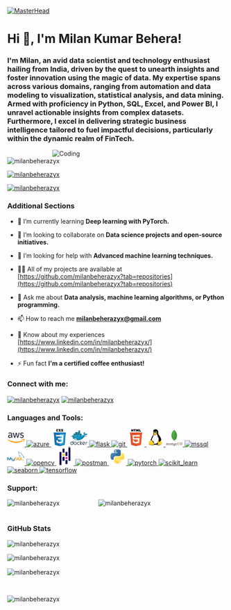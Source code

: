 [![MasterHead](https://camo.githubusercontent.com/f5a8ba4f28fe3ec8d5eb73dfa2303873b5d7122fb1ba08a5946e24d6c13e82c4/68747470733a2f2f6d656469612e6c6963646e2e636f6d2f646d732f696d6167652f4334443132415145536a37322d733567454b672f61727469636c652d636f7665725f696d6167652d736872696e6b5f3630305f323030302f302f313632363735333836373131303f653d3231343734383336343726763d6265746126743d4b6637594175775a74794347594c4e63682d4d676335654f432d376837754c5f646e424149677341465251)](https://www.linkedin.com/in/milanbeherazyx/)

<h1 align="left">Hi 👋, I'm Milan Kumar Behera!</h1>
<h3 align="left">I'm Milan, an avid data scientist and technology enthusiast hailing from India, driven by the quest to unearth insights and foster innovation using the magic of data. My expertise spans across various domains, ranging from automation and data modeling to visualization, statistical analysis, and data mining. Armed with proficiency in Python, SQL, Excel, and Power BI, I unravel actionable insights from complex datasets. Furthermore, I excel in delivering strategic business intelligence tailored to fuel impactful decisions, particularly within the dynamic realm of FinTech.</h3>

<img align="right" alt="Coding" width="400" src="https://i.pinimg.com/originals/4c/d6/ea/4cd6eaa599851725aa5a195d162fb20d.gif">

<p align="left"> <img src="https://komarev.com/ghpvc/?username=milanbeherazyx&label=Profile%20views&color=0e75b6&style=flat" alt="milanbeherazyx" /> </p>

<p align="left"> <a href="https://github.com/ryo-ma/github-profile-trophy"><img src="https://github-profile-trophy.vercel.app/?username=milanbeherazyx" alt="milanbeherazyx" /></a> </p>

<p align="left"> <a href="https://twitter.com/milanbeherazyx" target="blank"><img src="https://img.shields.io/twitter/follow/milanbeherazyx?logo=twitter&style=for-the-badge" alt="milanbeherazyx" /></a> </p>

<h3 align="left">Additional Sections</h3>

- 🌱 I’m currently learning **Deep learning with PyTorch.**

- 👯 I’m looking to collaborate on **Data science projects and open-source initiatives.**

- 🤝 I’m looking for help with **Advanced machine learning techniques.**

- 👨‍💻 All of my projects are available at [https://github.com/milanbeherazyx?tab=repositories](https://github.com/milanbeherazyx?tab=repositories)

- 💬 Ask me about **Data analysis, machine learning algorithms, or Python programming.**

- 📫 How to reach me **milanbeherazyx@gmail.com**

- 📄 Know about my experiences [https://www.linkedin.com/in/milanbeherazyx/](https://www.linkedin.com/in/milanbeherazyx/)

- ⚡ Fun fact **I'm a certified coffee enthusiast!**

<h3 align="left">Connect with me:</h3>
<p align="left">
<a href="https://twitter.com/milanbeherazyx" target="blank"><img align="center" src="https://raw.githubusercontent.com/rahuldkjain/github-profile-readme-generator/master/src/images/icons/Social/twitter.svg" alt="milanbeherazyx" height="30" width="40" /></a>
<a href="https://linkedin.com/in/milanbeherazyx" target="blank"><img align="center" src="https://raw.githubusercontent.com/rahuldkjain/github-profile-readme-generator/master/src/images/icons/Social/linked-in-alt.svg" alt="milanbeherazyx" height="30" width="40" /></a>
</p>

<h3 align="left">Languages and Tools:</h3>
<p align="left"> 
<a href="https://aws.amazon.com" target="_blank" rel="noreferrer"> 
<img src="https://raw.githubusercontent.com/devicons/devicon/master/icons/amazonwebservices/amazonwebservices-original-wordmark.svg" alt="aws" width="40" height="40"/> 
</a> 
<a href="https://azure.microsoft.com/en-in/" target="_blank" rel="noreferrer"> 
<img src="https://www.vectorlogo.zone/logos/microsoft_azure/microsoft_azure-icon.svg" alt="azure" width="40" height="40"/> 
</a> 
<a href="https://www.w3schools.com/css/" target="_blank" rel="noreferrer"> 
<img src="https://raw.githubusercontent.com/devicons/devicon/master/icons/css3/css3-original-wordmark.svg" alt="css3" width="40" height="40"/> 
</a> 
<a href="https://www.docker.com/" target="_blank" rel="noreferrer"> 
<img src="https://raw.githubusercontent.com/devicons/devicon/master/icons/docker/docker-original-wordmark.svg" alt="docker" width="40" height="40"/> 
</a> 
<a href="https://flask.palletsprojects.com/" target="_blank" rel="noreferrer"> 
<img src="https://www.vectorlogo.zone/logos/pocoo_flask/pocoo_flask-icon.svg" alt="flask" width="40" height="40"/> 
</a> 
<a href="https://git-scm.com/" target="_blank" rel="noreferrer"> 
<img src="https://www.vectorlogo.zone/logos/git-scm/git-scm-icon.svg" alt="git" width="40" height="40"/> 
</a> 
<a href="https://www.w3.org/html/" target="_blank" rel="noreferrer"> 
<img src="https://raw.githubusercontent.com/devicons/devicon/master/icons/html5/html5-original-wordmark.svg" alt="html5" width="40" height="40"/> 
</a> 
<a href="https://www.linux.org/" target="_blank" rel="noreferrer"> 
<img src="https://raw.githubusercontent.com/devicons/devicon/master/icons/linux/linux-original.svg" alt="linux" width="40" height="40"/> 
</a> 
<a href="https://www.mongodb.com/" target="_blank" rel="noreferrer"> 
<img src="https://raw.githubusercontent.com/devicons/devicon/master/icons/mongodb/mongodb-original-wordmark.svg" alt="mongodb" width="40" height="40"/> 
</a> 
<a href="https://www.microsoft.com/en-us/sql-server" target="_blank" rel="noreferrer"> 
<img src="https://www.svgrepo.com/show/303229/microsoft-sql-server-logo.svg" alt="mssql" width="40" height="40"/> 
</a> 
<a href="https://www.mysql.com/" target="_blank" rel="noreferrer"> 
<img src="https://raw.githubusercontent.com/devicons/devicon/master/icons/mysql/mysql-original-wordmark.svg" alt="mysql" width="40" height="40"/> 
</a> 
<a href="https://opencv.org/" target="_blank" rel="noreferrer"> 
<img src="https://www.vectorlogo.zone/logos/opencv/opencv-icon.svg" alt="opencv" width="40" height="40"/> 
</a> 
<a href="https://pandas.pydata.org/" target="_blank" rel="noreferrer"> 
<img src="https://raw.githubusercontent.com/devicons/devicon/2ae2a900d2f041da66e950e4d48052658d850630/icons/pandas/pandas-original.svg" alt="pandas" width="40" height="40"/> 
</a> 
<a href="https://postman.com" target="_blank" rel="noreferrer"> 
<img src="https://www.vectorlogo.zone/logos/getpostman/getpostman-icon.svg" alt="postman" width="40" height="40"/> 
</a> 
<a href="https://www.python.org" target="_blank" rel="noreferrer"> 
<img src="https://raw.githubusercontent.com/devicons/devicon/master/icons/python/python-original.svg" alt="python" width="40" height="40"/> 
</a> 
<a href="https://pytorch.org/" target="_blank" rel="noreferrer"> 
<img src="https://www.vectorlogo.zone/logos/pytorch/pytorch-icon.svg" alt="pytorch" width="40" height="40"/> 
</a> 
<a href="https://scikit-learn.org/" target="_blank" rel="noreferrer"> 
<img src="https://upload.wikimedia.org/wikipedia/commons/0/05/Scikit_learn_logo_small.svg" alt="scikit_learn" width="40" height="40"/> 
</a> 
<a href="https://seaborn.pydata.org/" target="_blank" rel="noreferrer"> 
<img src="https://seaborn.pydata.org/_images/logo-mark-lightbg.svg" alt="seaborn" width="40" height="40"/> 
</a> 
<a href="https://www.tensorflow.org" target="_blank" rel="noreferrer"> 
<img src="https://www.vectorlogo.zone/logos/tensorflow/tensorflow-icon.svg" alt="tensorflow" width="40" height="40"/> 
</a> 
</p>

<h3 align="left">Support:</h3>
<p align="left">
<a href="https://www.buymeacoffee.com/milanbeherazyx"> 
<img align="left" src="https://cdn.buymeacoffee.com/buttons/v2/default-yellow.png" height="50" width="210" alt="milanbeherazyx" />
</a>
<a href="https://ko-fi.com/milanbeherazyx"> 
<img align="left" src="https://cdn.ko-fi.com/cdn/kofi3.png?v=3" height="50" width="210" alt="milanbeherazyx" />
</a>
</p>

<br/><br/>

<h3 align="left">GitHub Stats</h3>
<p align="left">
  <img align="left" src="https://github-readme-stats.vercel.app/api/top-langs?username=milanbeherazyx&show_icons=true&locale=en&layout=compact" alt="milanbeherazyx" />
</p>

<p>&nbsp;</p>

<p align="left">
  <img align="center" src="https://github-readme-stats.vercel.app/api?username=milanbeherazyx&show_icons=true&locale=en" alt="milanbeherazyx" />
</p>

<p align="left">
  <img align="center" src="https://github-readme-streak-stats.herokuapp.com/?user=milanbeherazyx&" alt="milanbeherazyx" />
</p>

<p>&nbsp;</p>

<p align="left">
  <img src="https://github-profile-summary-cards.vercel.app/api/cards/profile-details?username=milanbeherazyx&theme=github_dark" alt="milanbeherazyx" />
</p>
